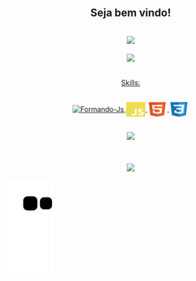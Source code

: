 <div align="center">
<h2> Seja bem vindo!</h2>
</div>
</br>
<div align="center">
  <div align="center">
  <a href="https://github.com/DKFAEL">
    <img height="180em" src="https://github-readme-stats.vercel.app/api?username=DKFAEL&show_icons=true&theme=dark&include_all_commits=true&count_private=true"/>
    </div>
</br>
  <div align="center">
    <img height="180em" src="https://github-readme-stats.vercel.app/api/top-langs/?username=DKFAEL&layout=compact&langs_count=7&theme=dark"/>
</div>
</div>
</br>
 <div align="center">
 <p> Skills:</p>
<div style="display: inline_block"><br>
  
   <img align="center" alt="Formando-Js" height="30" width="40" src="https://angular.io/">
  <img align="center" alt="Formando-Js" height="30" width="40" src="https://raw.githubusercontent.com/devicons/devicon/master/icons/javascript/javascript-plain.svg">
  <img align="center" alt="Formando -HTML" height="30" width="40" src="https://raw.githubusercontent.com/devicons/devicon/master/icons/html5/html5-original.svg">
  <img align="center" alt="Formando-CSS" height="30" width="40" src="https://raw.githubusercontent.com/devicons/devicon/master/icons/css3/css3-original.svg">
</div>
 </div>
</br>

 <div align="center">
  
 
  <a href="https://www.linkedin.com/in/rafael-nunes-a7854a250/" target="_blank"><img src="https://img.shields.io/badge/-LinkedIn-%230077B5?style=for-the-badge&logo=linkedin&logoColor=white" target="_blank"></a> 
</div>
</br>
<p align="center">   <img alingn="center" src="https://profile-counter.glitch.me/Formandodev/count.svg" /></p>


![snake gif](https://github.com/DKFAEL/DKFAEL/blob/output/github-contribution-grid-snake.svg)

